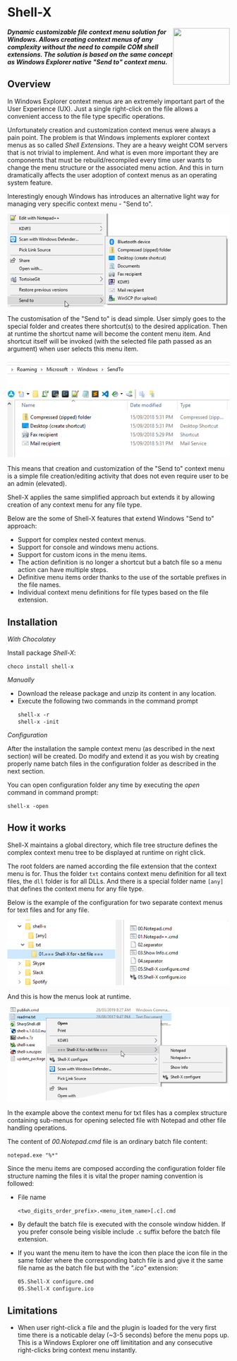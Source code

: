 # Shell-X
<img align="right" src="https://raw.githubusercontent.com/oleg-shilo/shell-x/master/images/shell_x_logo.png" height="128" width="128" alt="" style="float:right">

_**Dynamic customizable file context menu solution for Windows. 
Allows creating context menus of any complexity without the need to compile COM shell extensions. The solution is based on the same concept as Windows Explorer native "Send to" context menu.**_

## Overview

In Windows Explorer context menus are an extremely important part of the User Experience (UX). Just a single right-click on the file allows a convenient access to the file type specific operations.

Unfortunately creation and customization context menus were always a pain point. The problem is that Windows implements explorer context menus as so called _Shell Extensions_. They are a heavy weight COM servers that is not trivial to implement. And what is even more important they are components that must be rebuild/recompiled every time user wants to change the menu structure or the associated menu action. And this in turn dramatically affects the user adoption of context menus as an operating system feature.  

Interestingly enough Windows has introduces an alternative light way for managing very specific context menu - "Send to".

![image](images/send_to.png)

The customisation of the "Send to" is dead simple. User simply goes to the special folder and creates there shortcut(s) to the desired application. Then at runtime the shortcut name will become the content menu item. And shortcut itself will be invoked (with the selected file path passed as an argument) when user selects this menu item.

![image](images/send_to_files.png)

This means that creation and customization of the "Send to" context menu is a simple file creation/editing activity that does not even require user to be an admin (elevated).

Shell-X applies the same simplified approach but extends it by allowing creation of any context menu for any file type.

Below are the some of Shell-X features that extend Windows "Send to" approach:

* Support for complex nested context menus.
* Support for console and windows menu actions.
* Support for custom icons in the menu items.
* The action definition is no longer a shortcut but a batch file so a menu action can have multiple steps.
* Definitive menu items order thanks to the use of the sortable prefixes in the file names.
* Individual context menu definitions for file types based on the file extension.

## Installation

_With Chocolatey_

Install package _Shell-X_:

```PS
choco install shell-x
```

_Manually_

- Download the release package and unzip its content in any location.
- Execute the following two commands in the command prompt
  ```
  shell-x -r
  shell-x -init
  ``` 

_Configuration_

After the installation the sample context menu (as described in the next section) will be created. Do modify and extend it as you wish by creating properly name batch files in the configuration folder as described in the next section.

You can open configuration folder any time by executing the _open_ command in command prompt:

```
shell-x -open
```


## How it works

Shell-X maintains a global directory, which file tree structure defines the complex context menu tree to be displayed at runtime on right click.

The root folders are named according the file extension that the context menu is for. Thus the folder `txt` contains context menu definition for all text files, the `dll` folder is for all DLLs. And there is a special folder name `[any]` that defines the context menu for any file type.

Below is the example of the configuration for two separate context menus for text files and for any file.
 
![image](images/shell_x_files.png)

And this is how the menus look at runtime.

![image](images/shell_x_menu.png)

In the example above the context menu for txt files has a complex structure containing sub-menus for opening selected file with Notepad and other file handling operations. 

The content of _00.Notepad.cmd_ file is an ordinary batch file content:
```
notepad.exe "%*"
```

Since the menu items are composed according the configuration folder file structure naming the files it is vital the proper naming convention is followed:

* File name
  ```
  <two_digits_order_prefix>.<menu_item_name>[.c].cmd
  ```

* By default the batch file is executed with the console window hidden. If you prefer console being visible include `.c` suffix before the batch file extension.

* If you want the menu item to have the icon then place the icon file in the same folder where the corresponding batch file is and give it the same file name as the batch file but with the _".ico"_ extension:  
  ```
  05.Shell-X configure.cmd
  05.Shell-X configure.ico
  ```

## Limitations

* When user right-click a file and the plugin is loaded for the very first time there is a noticable delay (~3-5 seconds) before the menu pops up. This is a Windows Explorer one off limititation and any consecutive right-clicks bring context menu instantly.

  
